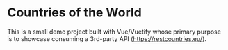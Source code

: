 # Countries of the World
This is a small demo project built with Vue/Vuetify whose primary purpose is to showcase consuming a 3rd-party API (https://restcountries.eu/).